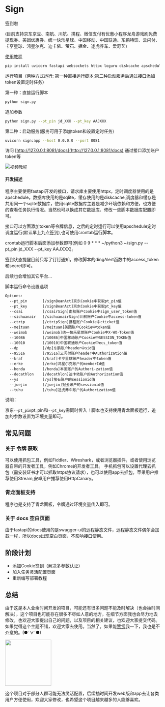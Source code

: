 # Sign
签到啦

(目前支持京东京豆、南航、川航、携程、微信支付有优惠小程序龙舟游戏刷免费提现券、美团优惠券、统一快乐星球、中国移动、中国联通、东鹏特饮、云闪付、卡亨星球、鸿星尔克、迪卡侬、萤石、掘金、途虎养车、爱奇艺)

[使用教程](https://www.1itre.link/2024/02/21/%E6%AF%8F%E6%97%A5%E7%AD%BE%E5%88%B0/)

```bash
pip install uvicorn fastapi websockets httpx loguru diskcache apscheduler SQLAlchemy python-dateutil -i https://pypi.tuna.tsinghua.edu.cn/simple
```

运行项目（两种方式运行: 第一种直接运行脚本;第二种启动服务后通过接口添加token设置定时任务）

第一种：直接运行脚本

```bash
python sign.py
```

追加参数

```bash
python sign.py --pt_pin jd_XXX --pt_key AAJXXX
```

第二种：启动服务(服务可用于添加token和设置定时任务)

```bash
uvicorn sign:app --host 0.0.0.0 --port 8081
```

访问 [http://127.0.0.1:8081/docs](http://127.0.0.1:8081/docs) 通过接口添加账户token等

![视频教程](https://github.com/Litre-WU/Sign/blob/master/screen_recording.gif)

#### 开发描述
程序主要使用fastapi开发的接口，请求库主要使用httpx，定时调度器使用的是apschedule，数据库使用的是sqlite，缓存使用的是diskcache,调度器和缓存是共用同一个sqlite数据库，使用sqlite数据库主要是减少环境依赖和方便，也方便的查看任务执行情况。当然也可以换成其它数据库，修改一些脚本数据库配置即可。

接口可以方面添加token等令牌信息，之后的定时运行可以使用apschedule定时调度运行(默认早上九点签到),也可使用crontab运行脚本。

crontab运行脚本后面添加参数即可(例如 0 9 * * * ~/python3 ~/sign.py --pt_pin jd_XXX --pt_key AAJXXX)。

签到状态提醒目前只写了钉钉通知，修改脚本的dingAlert函数中的access_token和secret即可。

后续也会增加其它平台...

脚本运行命令设置选项  

```
Options:
  --pt_pin       [/signBeanAct]京东Cookie中获取pt_pin值
  --pt_key       [/signBeanAct]京东Cookie中获取pt_key值
  --csai         [/csairSign]南航账户Cookie中sign_user_token值
  --sichuanair   [/sichuanairSign]川航账户Cookie中access-token值
  --ctrip        [/ctripSign]携程账户Cookie中cticket值
  --meituan      [/meituan]美团账户Cookie中token值
  --weimob       [/weimob]统一快乐星球账户Cookie中X-WX-Token值
  --10086        [/10086]中国移动账户Cookie中SESSION_TOKEN值
  --10010        [/10010]中国联通账户Cookie中ecs_token值
  --dp           [/dp]东鹏账户header中sid值
  --95516        [/95516]云闪付账户header中Authorization值
  --kraf         [/kraf]卡亨星球账户header中token值
  --erke         [/erke]鸿星尔克账户的memberId值
  --honda        [/honda]本田账户的Authori-zation值
  --decathlon    [/decathlon]迪卡侬账户的Authorization值
  --ys           [/ys]萤石账户的sessionid值
  --juejin       [/juejin]掘金账户的sessionid值
  --tuhu         [/tuhu]途虎养车账户的Authorization值

```

说明：  

京东`--pt_pin`pt_pin和`--pt_key`需同时传入！脚本也支持使用青龙面板运行，追加的参数设置为环境变量即可。

## 常见问题

### 关于 令牌 获取
可以使用抓包工具，例如Fiddler、Wireshark，或者浏览器插件，或者使用浏览器自带的开发者工具，例如Chrome的开发者工具。
手机抓包可以设置代理去抓包（需安装证书才可以抓取https协议请求），也可以使用app去抓包，苹果用户推荐使用Stream,安卓用户推荐使用HttpCanary。

### 青龙面板支持
程序也是支持了青龙面板，令牌通过环境变量传入即可。

### 关于 docs 空白页面
由于fastapi的docs使用的是swagger-ui的远程静态文件，远程静态文件偶尔会加载一程，所以docs出现空白页面，不影响接口使用。


## 阶段计划
- 添加Cookie签到（解决多参数认证）
- 加入任务灵活配置页面
- 重新编写部署教程


## 总结
由于这是本人业余时间开发的项目，可能还有很多问题不能及时解决（也会抽时间解决），这个项目也可能存在很多不尽如人意的地方，在细节方面我也会尽力地去修改，也欢迎大家提出自己的问题，以及项目的相关建议，也欢迎大家提交代码。如果觉得这个主题不错，欢迎大家去使用。当然了，如果能[赞赏](https://ko-fi.com/litre)我一下，我也是不介意的。(●ˇ∀ˇ●)  

<img src=https://github.com/Litre-WU/Sign/blob/master/wechat.jpg width=150/>

这个项目对于部分人群可能无法灵活配置，后续抽时间开发web版和app去让各类用户方便使用，欢迎大家修改，也希望这个项目越来越多的人能够喜欢。  
